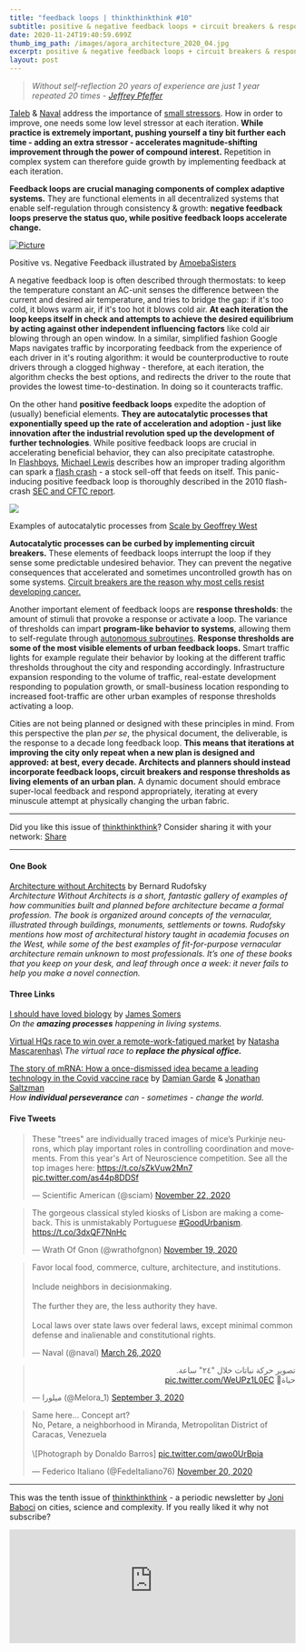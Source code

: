 ```yaml
---
title: "feedback loops | thinkthinkthink #10"
subtitle: positive & negative feedback loops + circuit breakers & response thresholds
date: 2020-11-24T19:40:59.699Z
thumb_img_path: /images/agora_architecture_2020_04.jpg
excerpt: positive & negative feedback loops + circuit breakers & response thresholds
layout: post
---
```

<!--StartFragment-->

> *Without self-reflection 20 years of experience are just 1 year repeated 20 times - [Jeffrey Pfeffer](https://twitter.com/jeffreypfeffer)*

[Taleb](https://twitter.com/nntaleb) & [Naval](https://twitter.com/naval) address the importance of [small stressors](https://en.wikipedia.org/wiki/Hormesis). How in order to improve, one needs some low level stressor at each iteration. **While practice is extremely important, pushing yourself a tiny bit further each time - adding an extra stressor - accelerates magnitude-shifting improvement through the power of compound interest.** Repetition in complex system can therefore guide growth by implementing feedback at each iteration.

**Feedback loops are crucial managing components of complex adaptive systems.** They are functional elements in all decentralized systems that enable self-regulation through consistency & growth: **negative feedback loops preserve the status quo, while positive feedback loops accelerate change.**

[![Picture](https://cdn.substack.com/image/fetch/w_1456,c_limit,f_auto,q_auto:good,fl_progressive:steep/https%3A%2F%2Fbucketeer-e05bbc84-baa3-437e-9518-adb32be77984.s3.amazonaws.com%2Fpublic%2Fimages%2Fed0e63ae-0ce2-4b9c-81e2-badd4d48ad9d_1100x665.png)](https://cdn.substack.com/image/fetch/f_auto,q_auto:good,fl_progressive:steep/https%3A%2F%2Fbucketeer-e05bbc84-baa3-437e-9518-adb32be77984.s3.amazonaws.com%2Fpublic%2Fimages%2Fed0e63ae-0ce2-4b9c-81e2-badd4d48ad9d_1100x665.png)

Positive vs. Negative Feedback illustrated by [AmoebaSisters](https://www.amoebasisters.com/parameciumparlorcomics/positive-and-negative-feedback)

A negative feedback loop is often described through thermostats: to keep the temperature constant an AC-unit senses the difference between the current and desired air temperature, and tries to bridge the gap: if it's too cold, it blows warm air, if it's too hot it blows cold air. **At each iteration the loop keeps itself in check and attempts to achieve the desired equilibrium by acting against other independent influencing factors** like cold air blowing through an open window. In a similar, simplified fashion Google Maps navigates traffic by incorporating feedback from the experience of each driver in it's routing algorithm: it would be counterproductive to route drivers through a clogged highway - therefore, at each iteration, the algorithm checks the best options, and redirects the driver to the route that provides the lowest time-to-destination. In doing so it counteracts traffic.

On the other hand **positive feedback loops** expedite the adoption of (usually) beneficial elements. **They are autocatalytic processes that exponentially speed up the rate of acceleration and adoption - just like innovation after the industrial revolution sped up the development of further technologies**. While positive feedback loops are crucial in accelerating beneficial behavior, they can also precipitate catastrophe. In [Flashboys](https://www.goodreads.com/book/show/24724602-flash-boys), [Michael Lewis](http://michaellewiswrites.com/) describes how an improper trading algorithm can spark a [flash crash](https://en.wikipedia.org/wiki/2010_flash_crash) - a stock sell-off that feeds on itself. This panic-inducing positive feedback loop is thoroughly described in the 2010 flash-crash [SEC and CFTC report](https://www.sec.gov/news/studies/2010/marketevents-report.pdf).

[![](https://cdn.substack.com/image/fetch/w_1456,c_limit,f_auto,q_auto:good,fl_progressive:steep/https%3A%2F%2Fbucketeer-e05bbc84-baa3-437e-9518-adb32be77984.s3.amazonaws.com%2Fpublic%2Fimages%2Fc016a5f0-764a-4866-bf9e-f6a24b5b4813_856x344.png)](https://cdn.substack.com/image/fetch/f_auto,q_auto:good,fl_progressive:steep/https%3A%2F%2Fbucketeer-e05bbc84-baa3-437e-9518-adb32be77984.s3.amazonaws.com%2Fpublic%2Fimages%2Fc016a5f0-764a-4866-bf9e-f6a24b5b4813_856x344.png)

Examples of autocatalytic processes from [Scale by Geoffrey West](https://www.goodreads.com/book/show/31670196-scale)

**Autocatalytic processes can be curbed by implementing circuit breakers.** These elements of feedback loops interrupt the loop if they sense some predictable undesired behavior. They can prevent the negative consequences that accelerated and sometimes uncontrolled growth has on some systems. [Circuit breakers are the reason why most cells resist developing cancer.](https://pubmed.ncbi.nlm.nih.gov/32743344/)

Another important element of feedback loops are **response thresholds**: the amount of stimuli that provoke a response or activate a loop. The variance of thresholds can impart **program-like behavior to systems**, allowing them to self-regulate through [autonomous subroutines](https://books.google.al/books?redir_esc=y&id=lmygAwAAQBAJ&q=autonomus+behavior#v=onepage&q=autonomus%20subroutines&f=false). **Response thresholds are some of the most visible elements of urban feedback loops.** Smart traffic lights for example regulate their behavior by looking at the different traffic thresholds throughout the city and responding accordingly. Infrastructure expansion responding to the volume of traffic, real-estate development responding to population growth, or small-business location responding to increased foot-traffic are other urban examples of response thresholds activating a loop.

Cities are not being planned or designed with these principles in mind. From this perspective the plan *per se*, the physical document, the deliverable, is the response to a decade long feedback loop. **This means that iterations at improving the city only repeat when a new plan is designed and approved: at best, every decade. Architects and planners should instead incorporate feedback loops, circuit breakers and response thresholds as living elements of an urban plan.** A dynamic document should embrace super-local feedback and respond appropriately, iterating at every minuscule attempt at physically changing the urban fabric.

- - -

Did you like this issue of [thinkthinkthink](https://thinkthinkthink.substack.com/)? Consider sharing it with your network: [Share](https://thinkthinkthink.substack.com/p/feedback-loops-thinkthinkthink-10)

- - -

#### **One Book**

[Architecture without Architects](https://www.goodreads.com/book/show/115567.Architecture_Without_Architects) by Bernard Rudofsky\
*Architecture Without Architects is a short, fantastic gallery of examples of how communities built and planned before architecture became a formal profession. The book is organized around concepts of the vernacular, illustrated through buildings, monuments, settlements or towns. Rudofsky mentions how most of architectural history taught in academia focuses on the West, while some of the best examples of fit-for-purpose vernacular architecture remain unknown to most professionals. It’s one of these books that you keep on your desk, and leaf through once a week: it never fails to help you make a novel connection.*

#### Three Links

[I should have loved biology](https://jsomers.net/i-should-have-loved-biology/) by [James Somers](https://twitter.com/jsomers?lang=en)\
*On the **amazing processes** happening in living systems.*

[Virtual HQs race to win over a remote-work-fatigued market](https://techcrunch.com/2020/11/18/virtual-hqs-race-to-win-over-a-remote-work-fatigued-market/?tpcc=ECTW2020) by [Natasha Mascarenhas](https://twitter.com/nmasc_)\
*The virtual race to **replace the physical office.***

[The story of mRNA: How a once-dismissed idea became a leading technology in the Covid vaccine race](https://www.statnews.com/2020/11/10/the-story-of-mrna-how-a-once-dismissed-idea-became-a-leading-technology-in-the-covid-vaccine-race/?utm_source=nextdraft&utm_medium=email) by [Damian Garde](https://twitter.com/damiangarde) & [Jonathan Saltzman](https://twitter.com/saltzmanglobe)\
*How **individual perseverance** can - sometimes - change the world.*

#### Five Tweets

<!--EndFragment--><!--StartFragment-->

<blockquote class="twitter-tweet"><p lang="en" dir="ltr">These &quot;trees&quot; are individually traced images of mice’s Purkinje neurons, which play important roles in controlling coordination and movements. From this year&#39;s Art of Neuroscience competition. See all the top images here: <a href="https://t.co/sZkVuw2Mn7">https://t.co/sZkVuw2Mn7</a> <a href="https://t.co/as44p8DDSf">pic.twitter.com/as44p8DDSf</a></p>&mdash; Scientific American (@sciam) <a href="https://twitter.com/sciam/status/1330302725444177921?ref_src=twsrc%5Etfw">November 22, 2020</a></blockquote> <script async src="https://platform.twitter.com/widgets.js" charset="utf-8"></script>

<!--EndFragment--><!--StartFragment-->

<blockquote class="twitter-tweet"><p lang="en" dir="ltr">The gorgeous classical styled kiosks of Lisbon are making a comeback. This is unmistakably Portuguese <a href="https://twitter.com/hashtag/GoodUrbanism?src=hash&amp;ref_src=twsrc%5Etfw">#GoodUrbanism</a>. <a href="https://t.co/3dxQF7NnHc">https://t.co/3dxQF7NnHc</a></p>&mdash; Wrath Of Gnon (@wrathofgnon) <a href="https://twitter.com/wrathofgnon/status/1329222230929096704?ref_src=twsrc%5Etfw">November 19, 2020</a></blockquote> <script async src="https://platform.twitter.com/widgets.js" charset="utf-8"></script>

<!--EndFragment--><!--StartFragment-->

<blockquote class="twitter-tweet" data-conversation="none"><p lang="en" dir="ltr">Favor local food, commerce, culture, architecture, and institutions.<br><br>Include neighbors in decisionmaking.<br><br>The further they are, the less authority they have.<br><br>Local laws over state laws over federal laws, except minimal common defense and inalienable and constitutional rights.</p>&mdash; Naval (@naval) <a href="https://twitter.com/naval/status/1243015346757357568?ref_src=twsrc%5Etfw">March 26, 2020</a></blockquote> <script async src="https://platform.twitter.com/widgets.js" charset="utf-8"></script>

<!--EndFragment--><!--StartFragment-->

<blockquote class="twitter-tweet"><p lang="ar" dir="rtl">تصوير حركة نباتات خلال &quot;٢٤&quot; ساعة.<br>حياة🌿 <a href="https://t.co/WeUPz1L0EC">pic.twitter.com/WeUPz1L0EC</a></p>&mdash; ميلورا (@Melora_1) <a href="https://twitter.com/Melora_1/status/1301453573184802817?ref_src=twsrc%5Etfw">September 3, 2020</a></blockquote> <script async src="https://platform.twitter.com/widgets.js" charset="utf-8"></script>

<!--EndFragment--><!--StartFragment-->

<blockquote class="twitter-tweet"><p lang="en" dir="ltr">Same here... Concept art? <br>No, Petare, a neighborhood in Miranda, Metropolitan District of Caracas, Venezuela<br><br>\[Photograph by Donaldo Barros] <a href="https://t.co/qwo0UrBpia">pic.twitter.com/qwo0UrBpia</a></p>&mdash; Federico Italiano (@FedeItaliano76) <a href="https://twitter.com/FedeItaliano76/status/1329785208963555331?ref_src=twsrc%5Etfw">November 20, 2020</a></blockquote> <script async src="https://platform.twitter.com/widgets.js" charset="utf-8"></script>

<!--EndFragment-->

- - -

This was the tenth issue of [thinkthinkthink](https://thinkthinkthink.substack.com/) - a periodic newsletter by [Joni Baboci](https://joni.baboci.net/) on cities, science and complexity. If you really liked it why not subscribe?

<iframe src="https://thinkthinkthink.substack.com/embed" width="100%" height="200" style="border:0px solid #EEE; background:white;" frameborder="0" scrolling="no"></iframe>